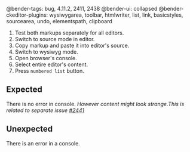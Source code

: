 @bender-tags: bug, 4.11.2, 2411, 2438
@bender-ui: collapsed
@bender-ckeditor-plugins: wysiwygarea, toolbar, htmlwriter, list, link, basicstyles, sourcearea, undo, elementspath, clipboard

1. Test both markups separately for all editors.
2. Switch to source mode in editor.
3. Copy markup and paste it into editor's source.
4. Switch to wysiwyg mode.
5. Open browser's console.
6. Select entire editor's content.
7. Press `numbered list` button.

## Expected

There is no error in console.
_However content might look strange.This is related to separate issue [#2441](https://github.com/ckeditor/ckeditor4/issues/2441)_

## Unexpected

There is an error in a console.
